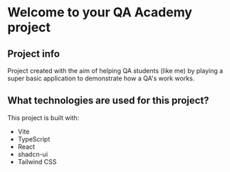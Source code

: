 # Welcome to your QA Academy project

## Project info

Project created with the aim of helping QA students (like me) by playing a super basic application to demonstrate how a QA's work works.


## What technologies are used for this project?

This project is built with:

- Vite
- TypeScript
- React
- shadcn-ui
- Tailwind CSS


